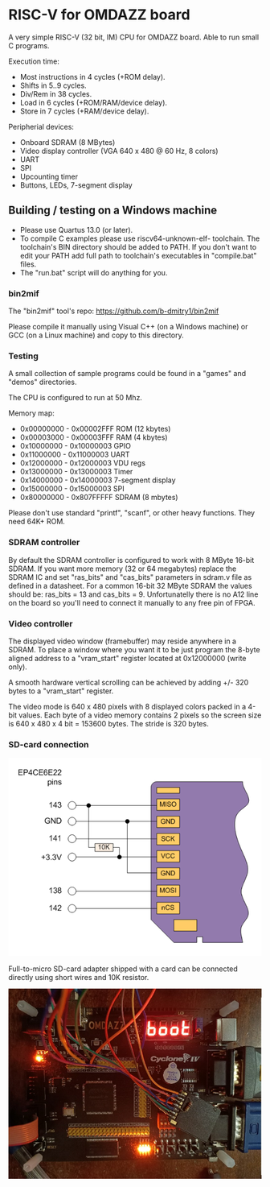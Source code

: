 # RISC-V for OMDAZZ board

A very simple RISC-V (32 bit, IM) CPU for OMDAZZ board. Able to run small C programs.

Execution time:
* Most instructions in 4 cycles (+ROM delay).
* Shifts in 5..9 cycles.
* Div/Rem in 38 cycles.
* Load in 6 cycles (+ROM/RAM/device delay).
* Store in 7 cycles (+RAM/device delay).

Peripherial devices:
* Onboard SDRAM (8 MBytes)
* Video display controller (VGA 640 x 480 @ 60 Hz, 8 colors)
* UART
* SPI
* Upcounting timer
* Buttons, LEDs, 7-segment display

## Building / testing on a Windows machine

* Please use Quartus 13.0 (or later).
* To compile C examples please use riscv64-unknown-elf- toolchain. The toolchain's BIN directory should be added to PATH. If you don't want to edit your PATH add full path to toolchain's executables in "compile.bat" files.
* The "run.bat" script will do anything for you.

### bin2mif

The "bin2mif" tool's repo: https://github.com/b-dmitry1/bin2mif

Please compile it manually using Visual C++ (on a Windows machine) or GCC (on a Linux machine) and copy to this directory.

### Testing

A small collection of sample programs could be found in a "games" and "demos" directories.

The CPU is configured to run at 50 Mhz.

Memory map:
* 0x00000000 - 0x00002FFF ROM (12 kbytes)
* 0x00003000 - 0x00003FFF RAM (4 kbytes)
* 0x10000000 - 0x10000003 GPIO
* 0x11000000 - 0x11000003 UART
* 0x12000000 - 0x12000003 VDU regs
* 0x13000000 - 0x13000003 Timer
* 0x14000000 - 0x14000003 7-segment display
* 0x15000000 - 0x15000003 SPI
* 0x80000000 - 0x807FFFFF SDRAM (8 mbytes)

Please don't use standard "printf", "scanf", or other heavy functions. They need 64K+ ROM.

### SDRAM controller

By default the SDRAM controller is configured to work with 8 MByte 16-bit SDRAM. If you want more memory (32 or 64 megabytes)
replace the SDRAM IC and set "ras_bits" and "cas_bits" parameters in sdram.v file as defined in a datasheet.
For a common 16-bit 32 MByte SDRAM the values should be: ras_bits = 13 and cas_bits = 9. Unfortunatelly there is no A12 line
on the board so you'll need to connect it manually to any free pin of FPGA.

### Video controller

The displayed video window (framebuffer) may reside anywhere in a SDRAM. To place a window where you want it to be just program
the 8-byte aligned address to a "vram_start" register located at 0x12000000 (write only).

A smooth hardware vertical scrolling can be achieved by adding +/- 320 bytes to a "vram_start" register.

The video mode is 640 x 480 pixels with 8 displayed colors packed in a 4-bit values. Each byte of a video memory contains 2 pixels so
the screen size is 640 x 480 x 4 bit = 153600 bytes. The stride is 320 bytes.

### SD-card connection

![sd-card schematic](sdcard.png)

Full-to-micro SD-card adapter shipped with a card can be connected directly using short wires and 10K resistor.

![sd-card picture](sdcard.jpg)
